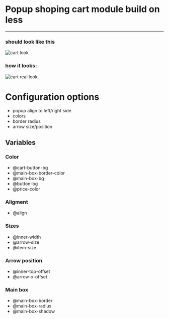 # Popup shoping cart module build on less
- - -
### should look like this
![cart look](https://raw.github.com/karolgorecki/less-cart/master/assets/cart-icon.png)

### how it looks:
![cart real look](https://raw.github.com/karolgorecki/less-cart/master/assets/cart-icon-css.png)

# Configuration options
* popup align to left/right side
* colors
* border radius
* arrow size/position

## Variables 
### Color
* @cart-button-bg
* @main-box-border-color
* @main-box-bg
* @button-bg
* @price-color

### Aligment
* @align

### Sizes
* @inner-width
* @arrow-size
* @item-size

### Arrow position
* @inner-top-offset
* @arrow-x-offset

### Main box
* @main-box-border
* @main-box-radius
* @main-box-shadow
